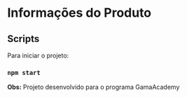 # Informações do Produto

## Scripts

Para iniciar o projeto:

### `npm start`


**Obs:**
Projeto desenvolvido para o programa GamaAcademy

